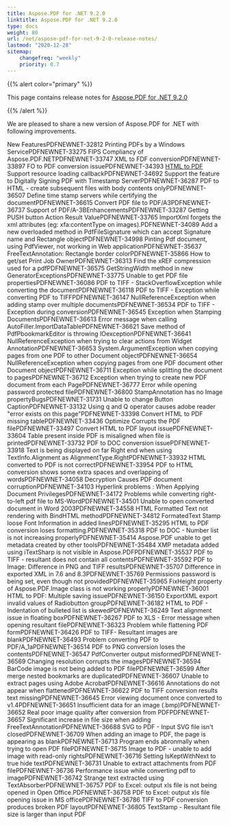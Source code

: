 ```yaml
---
title: Aspose.PDF for .NET 9.2.0
linktitle: Aspose.PDF for .NET 9.2.0
type: docs
weight: 80
url: /net/aspose-pdf-for-net-9-2-0-release-notes/
lastmod: "2020-12-28"
sitemap:
    changefreq: "weekly"
    priority: 0.7
---
```


{{% alert color="primary" %}}

This page contains release notes for [Aspose.PDF for .NET 9.2.0](http://www.aspose.com/downloads/pdf/net/new-releases/aspose.pdf-for-.net-9.2.0/)

{{% /alert %}}

We are pleased to share a new version of Aspose.PDF for .NET with following improvements.

New FeaturesPDFNEWNET-32812 Printing PDFs by a Windows ServicePDFNEWNET-33275 FIPS Compliancy of Aspose.PDF.NETPDFNEWNET-33747 XML to FDF conversionPDFNEWNET-33897 FO to PDF conversion issuePDFNEWNET-34393 [HTML to PDF](/pages/createpage.action?spaceKey=pdfnet&title=HTML+to+PDF&linkCreation=true&fromPageId=7120591) Support resource loading callbackPDFNEWNET-34692 Support the feature to Digitally Signing PDF with Timestamp ServerPDFNEWNET-36287 PDF to HTML - create subsequent files with body contents onlyPDFNEWNET-36507 Define time stamp servers while certifying the documentPDFNEWNET-36615 Convert PDF file to PDF/A3PDFNEWNET-36737 Support of PDF/A-3BEnhancementsPDFNEWNET-33287 Getting PUSH button Action Result ValuePDFNEWNET-33765 ImportXml forgets the xml attributes (eg: xfa:contentType on images).PDFNEWNET-34089 Add a new overloaded method in PdfFileSignature which can accept Signature name and Rectangle objectPDFNEWNET-34998 Pinting Pdf document, using PdfViewer, not working in Web applicationPDFNEWNET-35637 FreeTextAnnotation: Rectangle border colorPDFNEWNET-35866 How to get/set Print Job OwnerPDFNEWNET-36313 Find the xREF compression used for a pdfPDFNEWNET-36575 GetStringWidth method in new GeneratorExceptionsPDFNEWNET-33775 Unable to get PDF file propertiesPDFNEWNET-36086 PDF to TIFF - StackOverflowException while converting the documentPDFNEWNET-36118 PDF to TIFF - Exception while converting PDF to TIFFPDFNEWNET-36147 NullReferenceException when adding stamp over multiple documentsPDFNEWNET-36534 PDF to TIFF - Exception during conversionPDFNEWNET-36545 Exception when Stamping DocumentsPDFNEWNET-36613 Error message when calling AutoFiller.ImportDataTablePDFNEWNET-36621 Save method of PdfPbookmarkEditor is throwing IOexceptionPDFNEWNET-36641 NullReferenceException when trying to clear actions from Widget AnnotationPDFNEWNET-36653 System.ArgumentException when copying pages from one PDF to other Document objectPDFNEWNET-36654 NullReferenceException when copying pages from one PDF document other Document objectPDFNEWNET-36711 Exception while splitting the document to pagesPDFNEWNET-36712 Exception when trying to create new PDF document from each PagePDFNEWNET-36777 Error while opening password protected filePDFNEWNET-36800 StampAnnotation has no Image propertyBugsPDFNEWNET-31731 Unable to change Button CaptionPDFNEWNET-33132 Using q and Q operator causes adobe reader "error exists on this page"PDFNEWNET-33398 Convert HTML to PDF missing tablePDFNEWNET-33436 Optimize Corrupts the PDF filePDFNEWNET-33497 Convert HTML to PDF layout issuePDFNEWNET-33604 Table present inside PDF is misaligned when file is printedPDFNEWNET-33732 PDF to DOC conversion issuePDFNEWNET-33918 Text is being displayed on far Right end when using TextInfo.Alignment as AlignmentType.RightPDFNEWNET-33932 HTML converted to PDF is not correctPDFNEWNET-33954 PDF to HTML conversion shows some extra spaces and overlapping of wordsPDFNEWNET-34058 Decryption Causes PDF document corruptionPDFNEWNET-34103 Hyperlink problems : When Applying Document PrivilegesPDFNEWNET-34172 Problems while converting right-to-left pdf file to MS-WordPDFNEWNET-34501 Unable to open converted document in Word 2003PDFNEWNET-34558 HTML Formatted Text not rendering with BindHTML methodPDFNEWNET-34812 FormatedText Stamp loose Font Information in added linesPDFNEWNET-35295 HTML to PDF conversion loses formatting.PDFNEWNET-35318 PDF to DOC - Number list is not increasing properlyPDFNEWNET-35414 Aspose.PDF unable to get metadata created by other toolsPDFNEWNET-35484 XMP metadata added using iTextSharp is not visible in Aspose.PDFPDFNEWNET-35537 PDF to TIFF - resultant does not contain all contentsPDFNEWNET-35592 PDF to Image: Difference in PNG and TIFF resultsPDFNEWNET-35707 Difference in exported XML in 7.6 and 8.3PDFNEWNET-35769 Permissions password is being set, even though not providedPDFNEWNET-35965 FixHeight property of Aspose.PDF.Image class is not working properlyPDFNEWNET-36001 HTML to PDF: Multiple saving issuePDFNEWNET-36150 ExportXML export invalid values of Radiobutton groupPDFNEWNET-36182 HTML to PDF - Indentation of bulleted list is skewedPDFNEWNET-36249 Text alignment issue in floating boxPDFNEWNET-36267 PDF to XLS - Error message when opening resultant filePDFNEWNET-36323 Problem while flattening PDF formPDFNEWNET-36426 PDF to TIFF- Resultant images are blankPDFNEWNET-36493 Problem converting PDF to PDF/A_1aPDFNEWNET-36514 PDF to PNG conversion loses the contentsPDFNEWNET-36547 PdfConverter output misformedPDFNEWNET-36569 Changing resolution corrupts the imagesPDFNEWNET-36594 BarCode image is not being added to PDF filePDFNEWNET-36599 After merge nested bookmarks are duplicatedPDFNEWNET-36607 Unable to extract pages using Adobe AcrobatPDFNEWNET-36616 Annotations do not appear when flattenedPDFNEWNET-36622 PDF to TIFF conversion results text missingPDFNEWNET-36645 Error viewing document once converted to v1.4PDFNEWNET-36651 Insufficient data for an image (.bmp)PDFNEWNET-36652 Real poor image quality after conversion from PDFPDFNEWNET-36657 Significant increase in file size when adding FreeTextAnnotationPDFNEWNET-36688 SVG to PDF - Input SVG file isn't closedPDFNEWNET-36709 When adding an image to PDF, the page is appearing as blankPDFNEWNET-36713 Program ends abronmally when trying to open PDF filePDFNEWNET-36715 Image to PDF - unable to add image with read-only rightsPDFNEWNET-36716 Setting IsKeptWithNext to true hide textPDFNEWNET-36731 Unable to extract attachments from PDF filePDFNEWNET-36736 Performance issue while converting pdf to imagePDFNEWNET-36742 Strange text extracted using TextAbsorberPDFNEWNET-36757 PDF to Excel: output xls file is not being opened in Open Office.PDFNEWNET-36758 PDF to Excel: output xls file opening issue in MS officePDFNEWNET-36786 TIFF to PDF conversion produces broken PDF layoutPDFNEWNET-36805 TextStamp - Resultant file size is larger than input PDF
